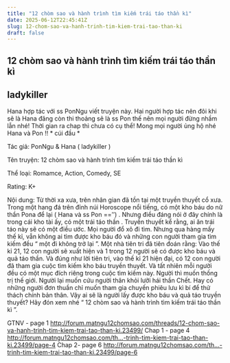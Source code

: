 ```yaml
---
title: "12 chòm sao và hành trình tìm kiếm trái táo thần kì"
date: 2025-06-12T22:45:41Z
slug: 12-chom-sao-va-hanh-trinh-tim-kiem-trai-tao-than-ki
draft: false
---
```


## 12 chòm sao và hành trình tìm kiếm trái táo thần kì

## ladykiller

Hana hợp tác với ss PonNgu viết truyện này. Hai người hợp tác nên đôi khi sẽ là Hana đăng còn thi thoảng sẽ là ss Pon thế nên mọi người đừng nhầm lẫn nhé! Thời gian ra chap thì chưa có cụ thể! Mong mọi người ủng hộ nhé Hana và Pon !! * cúi đầu *
 
Tác giả: PonNgu & Hana ( ladykiller )
 
Tên truyện: 12 chòm sao và hành trình tìm kiếm trái táo thần kì
 
Thể loại: Romamce, Action, Comedy, SE
 
Rating: K+
 
 Nội dung: Từ thời xa xưa, trên nhân gian đã tồn tại một truyền thuyết cổ xưa. Trong một hang đá trên đỉnh núi Horoscope nổi tiếng, có một kho báu do nữ thần Pona để lại ( Hana và ss Pon ==’’) . Nhưng điều đáng nói ở đây chính là trong cái kho tài ấy, có một trái táo thần . Truyền thuyết kể rằng, ai ăn trái táo này sẽ có một điều ước. Mọi người đổ xô đi tìm. Nhưng qua hàng mấy thế kỉ, vẫn không ai tìm được kho báu đó và những con người tham gia tìm kiếm đều “ một đi không trở lại ”. Một nhà tiên tri đã tiên đoán rằng: Vào thế kỉ 21, 12 con người sẽ xuất hiện và 1 trong 12 người sẽ có được kho báu và quả táo thần. Và đúng như lời tiên tri, vào thế kỉ 21 hiện đại, có 12 con người đã tham gia cuộc tìm kiếm kho báu truyền thuyết. Và tất nhiên mỗi người đều có một mục đích riêng trong cuộc tìm kiếm này. Người thì muốn thống trị thế giới. Người lại muốn cứu người thân khỏi lưỡi hái thần Chết. Hay có những người đơn thuần chỉ muốn tham gia chuyến phiêu lưu kì bí để thử thách chính bản thân. Vậy ai sẽ là người lấy được kho báu và quả táo truyền thuyết? Hãy đón xem nhé “ 12 chòm sao và hành trình tìm kiếm trái táo thần kì ”.
 
GTNV - page 1 http://forum.matngu12chomsao.com/threads/12-chom-sao-va-hanh-trinh-tim-kiem-trai-tao-than-ki.23499/
Chap 1 - page 4 http://forum.matngu12chomsao.com/th...-trinh-tim-kiem-trai-tao-than-ki.23499/page-4
Chap 2- page 6 http://forum.matngu12chomsao.com/th...-trinh-tim-kiem-trai-tao-than-ki.23499/page-6
